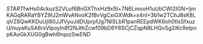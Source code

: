 $START$fwHs04ckuzS2VLuf6BnGXThxHz9x5t+7N6LmooH1uUbCWl2IGN+IjmKAGqRARaYBYZ9IJ2mWvANvoK2fBvVgCxiGXWdk+x4nI+3b1w2TChJ8sK8LqVZ8QwKKDuUjl80JJfVyuJdDUprpfJg7NlSLbR1panREEpdWK6oh0tIsSfxuzU/nuyaKuSA6rsVIpoyIn8f2NJthZcwf09bD6Y6SCjCZqpN8LHQvSg2iKc9eIpnpKAoGkXUG0gBwh6hqozSw$END$
